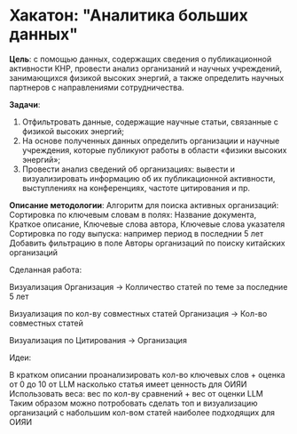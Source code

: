 # Хакатон: "Аналитика больших данных"

__Цель__: с помощью данных, содержащих сведения о публикационной активности КНР, провести анализ организаний и научных учреждений, занимающихся физикой высоких энергий, а также определить научных партнеров с направлениями сотрудничества.

__Задачи__:
1. Отфильтровать данные, содержащие научные статьи, связанные с физикой высоких энергий;
2. На основе полученных данных определить организации и научные учреждения, которые публикуют работы в области «физики высоких энергий»;
3. Провести анализ сведений об организациях: вывести и визуализировать информацию об их публикационной активности, выступлениях на конференциях, частоте цитирования и пр.

__Описание методологии__:
Алгоритм для поиска активных организаций:
Сортировка по ключевым словам в полях: Название документа, Краткое описание, Ключевые слова автора, Ключевые слова указателя
Сортировка по году выпуска: например период в последнии 5 лет
Добавить фильтрацию в поле Авторы организаций по поиску китайских организаций


Сделанная работа:

Визуализация Организация -> Колличество статей по теме за последние 5 лет

Визуализация по кол-ву совместных статей Организация -> Кол-во совместных статей

Визуализация по Цитирования -> Организация

Идеи:

В кратком описании проанализировать кол-во ключевых слов + оценка от 0 до 10 от LLM насколько статья имеет ценность для ОИЯИ
Использовать веса: вес по кол-ву сравнений + вес от оценки LLM
Таким образом можно потробовать сделать топ и визуализацию организаций с набольшим кол-вом статей наиболее подходящих для ОИЯИ
